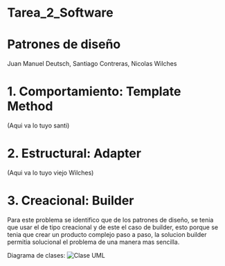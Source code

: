 # Tarea_2_Software
# Patrones de diseño

Juan Manuel Deutsch,
Santiago Contreras,
Nicolas Wilches

# 1. Comportamiento: Template Method

(Aqui va lo tuyo santi)

# 2. Estructural: Adapter

(Aqui va lo tuyo viejo Wilches)

# 3. Creacional: Builder

Para este problema se identifico que de los patrones de diseño, se tenia que usar el de tipo creacional y de este el caso de builder, esto porque se tenia que crear un producto complejo paso a paso, la solucion builder permitia solucional el problema de una manera mas sencilla.

Diagrama de clases:
![Clase UML](https://github.com/JuanDeutsch/Tarea_2_Software/assets/87861322/59500913-57e2-4c44-8277-bb27ca7362aa)
